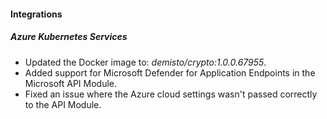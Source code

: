 
#### Integrations

##### Azure Kubernetes Services
- Updated the Docker image to: *demisto/crypto:1.0.0.67955*.
- Added support for Microsoft Defender for Application Endpoints in the Microsoft API Module.
- Fixed an issue where the Azure cloud settings wasn't passed correctly to the API Module.
